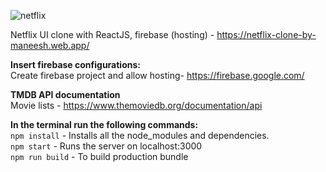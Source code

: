 ![netflix](https://user-images.githubusercontent.com/65223389/117921257-0df4e780-b30e-11eb-8d7b-21fb6b17c8b3.png)



Netflix UI clone with ReactJS, firebase (hosting) - https://netflix-clone-by-maneesh.web.app/

**Insert firebase configurations:** <br />
Create firebase project and allow hosting- https://firebase.google.com/

**TMDB API documentation** <br />
Movie lists - https://www.themoviedb.org/documentation/api <br />

**In the terminal run the following commands:** <br />
`npm install` - Installs all the node_modules and dependencies. <br />
`npm start` - Runs the server on localhost:3000 <br />
`npm run build` - To build production bundle
